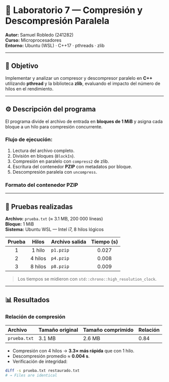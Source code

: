 # 🧩 Laboratorio 7 — Compresión y Descompresión Paralela

**Autor:** Samuel Robledo (241282)  
**Curso:** Microprocesadores  
**Entorno:** Ubuntu (WSL) · C++17 · pthreads · zlib  

---

## 🧠 Objetivo
Implementar y analizar un compresor y descompresor paralelo en **C++** utilizando **pthread** y la biblioteca **zlib**, evaluando el impacto del número de hilos en el rendimiento.

---

## ⚙️ Descripción del programa
El programa divide el archivo de entrada en **bloques de 1 MiB** y asigna cada bloque a un hilo para compresión concurrente.

### Flujo de ejecución:
1. Lectura del archivo completo.
2. División en bloques (`BlockIn`).
3. Compresión en paralelo con `compress2` de zlib.
4. Escritura del contenedor **PZIP** con metadatos por bloque.
5. Descompresión paralela con `uncompress`.

### Formato del contenedor PZIP



---

## 🧪 Pruebas realizadas
**Archivo:** `prueba.txt` (≈ 3.1 MB, 200 000 líneas)  
**Bloque:** 1 MiB  
**Sistema:** Ubuntu WSL — Intel i7, 8 hilos lógicos

| Prueba | Hilos | Archivo salida | Tiempo (s) |
|:------:|:------:|:---------------|:-----------:|
| 1 | 1 hilo | `p1.pzip` | 0.027 |
| 2 | 4 hilos | `p4.pzip` | 0.008 |
| 3 | 8 hilos | `p8.pzip` | 0.009 |

> Los tiempos se midieron con `std::chrono::high_resolution_clock`.

---

## 📊 Resultados

### Relación de compresión
| Archivo | Tamaño original | Tamaño comprimido | Relación |
|:---------|:----------------|:------------------|:----------|
| `prueba.txt` | 3.1 MB | 2.6 MB | 0.84 |

- Compresión con 4 hilos → **3.3× más rápida** que con 1 hilo.  
- Descompresión promedio ≈ **0.004 s**.  
- Verificación de integridad:

```bash
diff -s prueba.txt restaurado.txt
# → Files are identical
